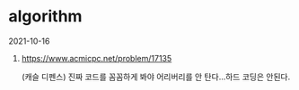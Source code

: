 # algorithm

2021-10-16

1. https://www.acmicpc.net/problem/17135

   (캐슬 디펜스) 진짜 코드를 꼼꼼하게 봐야 어리버리를 안 탄다...하드 코딩은 안된다.